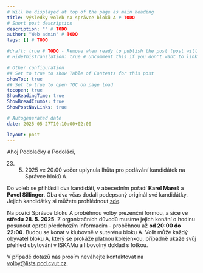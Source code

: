 ```yaml
---
# Will be displayed at top of the page as main heading
title: Výsledky voleb na správce bloků A # TODO
# Short post description
description: "" # TODO
author: "Web admin" # TODO
tags: [] # TODO

#draft: true # TODO - Remove when ready to publish the post (post will be hidden with this set to true)
# HideThisTranslation: true # Uncomment this if you don't want to link this translation of page in translations

# Other configuration
## Set to true to show Table of Contents for this post
showToc: true
## Set to true to open TOC on page load
tocopen: true
ShowReadingTime: true
ShowBreadCrumbs: true
ShowPostNavLinks: true

# Autogenerated date
date: 2025-05-27T10:10:00+02:00

layout: post
---
```


Ahoj Podolačky a Podoláci,

23. 5. 2025 ve 20:00 večer uplynula lhůta pro podávání kandidátek na Správce bloků A.

Do voleb se přihlásili dva kandidáti, v abecedním pořadí **Karel Mareš** a **Pavel Sillinger**. Oba dva včas dodali podepsaný originál své kandidátky. Jejich kandidátky si můžete prohlédnout [zde](https://cloud.pod.cvut.cz/index.php/s/rqbXS43iWzfQntn).

Na pozici Správce bloku A proběhnou volby prezenční formou, a sice ve **středu 28. 5. 2025**. Z organizačních důvodů musíme jejich konání o hodinu posunout oproti předchozím informacím - proběhnou až **od 20:00 do 22:00**. Budou se konat v klubovně v suterénu bloku A. Volit může každý obyvatel bloku A, který se prokáže platnou kolejenkou, případně ukáže svůj přehled ubytování v ISKAMu a libovolný doklad s fotkou.

V případě dotazů nás prosím neváhejte kontaktovat na <volby@lists.pod.cvut.cz>.​​​

<!-- Write page contents here -->
<!-- Use Markdown syntax: https://www.markdownguide.org/basic-syntax -->
